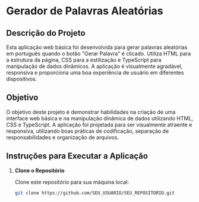 # Gerador de Palavras Aleatórias

## Descrição do Projeto

Esta aplicação web básica foi desenvolvida para gerar palavras aleatórias em português quando o botão "Gerar Palavra" é clicado. Utiliza HTML para a estrutura da página, CSS para a estilização e TypeScript para manipulação de dados dinâmicos. A aplicação é visualmente agradável, responsiva e proporciona uma boa experiência de usuário em diferentes dispositivos.

## Objetivo

O objetivo deste projeto é demonstrar habilidades na criação de uma interface web básica e na manipulação dinâmica de dados utilizando HTML, CSS e TypeScript. A aplicação foi projetada para ser visualmente atraente e responsiva, utilizando boas práticas de codificação, separação de responsabilidades e organização de arquivos.

## Instruções para Executar a Aplicação

1. **Clone o Repositório**

   Clone este repositório para sua máquina local:

   ```bash
   git clone https://github.com/SEU_USUARIO/SEU_REPOSITORIO.git
